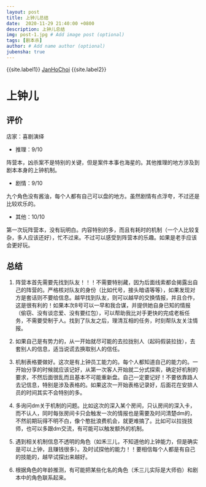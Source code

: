 ```yaml
---
layout: post
title: 上钟儿总结
date:  2020-11-29 21:40:00 +0800
description: 上钟儿总结
img: post-1.jpg # Add image post (optional)
tags: [剧本杀]
author: # Add name author (optional)
jubensha: true
---
```


{{site.label1}} <a href="https://github.com/janhochoi/" target="\_blank">JanHoChoi</a> {{site.label2}}

# 上钟儿

## 评价

店家：喜剧演绎

- 推理：9/10

阵营本，凶杀案不是特别的关键，但是案件本事也海星的。其他推理的地方涉及到剧本本身的上钟机制。

- 剧情：9/10

九个角色没有酱油，每个人都有自己可以盘的地方。虽然剧情有点浮夸，不过还是比较欢乐的。

- 其他：10/10

第一次玩阵营本，没有玩明白。内容特别的多，而且有耗时的机制（一个人比较复杂，多人应该还好），忙不过来。不过可以感受到阵营本的乐趣。如果是老手应该会更好玩。

## 总结

1. 阵营本首先需要先找到队友！！！不需要特别藏，因为后面线索都会揭露出自己的阵营的。严格核对队友的身份（比如代号，接头暗语等等），如果发现对方是套话则不要给信息。越早找到队友，则可以越早的交换情报，并且合作，这是很有利的！如果本次8号可以一早和我合谋，并提供她自身已知的情报（偷窃、没有谈恋爱、没有要红包），可以帮助我比对手更快的完成老板任务，不需要受制于人。找到了队友之后，理清互相的任务，时刻帮队友关注情报。
2. 如果自己是有势力的，从一开始就尽可能的去拉拢别人（起码假装拉拢），去套别人的信息，适当说谎去换取别人的信任。
3. 机制表格要做好。这次是有上钟员工能力的。每个人都知道自己的能力的。一开始分享的时候就应该记好，从第一次客人开始就二分式探索，确定好机制的要求，不然后面很乱而且基本不可能重新盘。自己一定要记好！不要依靠路人去记信息，特别是涉及表格的。如果这次一开始表格记录好，后面花在安排人员的时间其实不会特别的多。
4. 多询问dm关于机制的问题。比如这次的深入某个房间，只认房间的深入卡，而不认人，同时每张房间卡只会触发一次的情报也是需要及时问清楚dm的，不然前期玩得不明不白，像个憨批浪费机会，就更难搞了。比如可以拉拢技师，也可以多跟dm交流，有可能可以触发额外的机制。

5. 遇到相关机制信息不透明的角色（如禾三儿，不知道他的上钟能力，但是确实是可以上钟，且赚钱很多）。及时试探他的能力！！要相信每个人都是有自己的技能的，越早试探出来越好。
6. 根据角色的年龄推测，有可能把某些化名的角色（禾三儿实际是大师伯）和剧本中的角色联系起来。